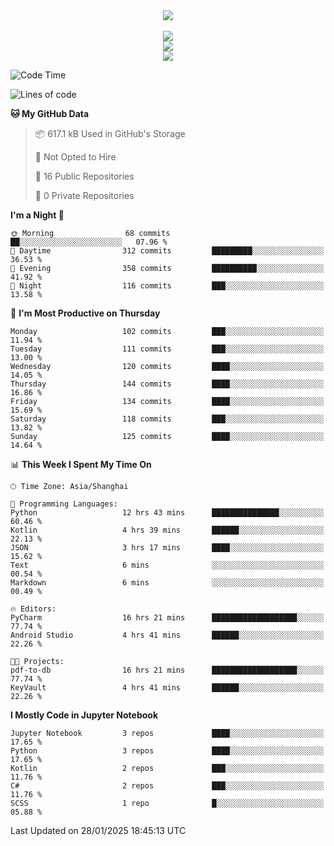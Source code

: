 <div align="center">
  <img src="https://readme-typing-svg.demolab.com?font=Zhi+Mang+Xing&size=40&pause=1000&color=000000&center=true&vCenter=true&lines=Baymax%E5%B0%8F%E6%8C%AF;Hello%20World"/><br/>
  <br/>
  <img src="https://skillicons.dev/icons?i=java,kotlin,python,c,cpp,html,css,javascript" /><br/>
  <img src="https://skillicons.dev/icons?i=spring,vue,pytorch,maven,gradle,mysql,sqlite,linux" /><br/>
  <img src="https://skillicons.dev/icons?i=idea,pycharm,webstorm,androidstudio,vscode,git,vim,md" /><br/>
</div>

<!--START_SECTION:waka-->
![Code Time](http://img.shields.io/badge/Code%20Time-536%20hrs%2020%20mins-blue)

![Lines of code](https://img.shields.io/badge/From%20Hello%20World%20I%27ve%20Written-6.0%20million%20lines%20of%20code-blue)

**🐱 My GitHub Data** 

> 📦 617.1 kB Used in GitHub's Storage 
 > 
> 🚫 Not Opted to Hire
 > 
> 📜 16 Public Repositories 
 > 
> 🔑 0 Private Repositories 
 > 
**I'm a Night 🦉** 

```text
🌞 Morning                68 commits          ██░░░░░░░░░░░░░░░░░░░░░░░   07.96 % 
🌆 Daytime                312 commits         █████████░░░░░░░░░░░░░░░░   36.53 % 
🌃 Evening                358 commits         ██████████░░░░░░░░░░░░░░░   41.92 % 
🌙 Night                  116 commits         ███░░░░░░░░░░░░░░░░░░░░░░   13.58 % 
```
📅 **I'm Most Productive on Thursday** 

```text
Monday                   102 commits         ███░░░░░░░░░░░░░░░░░░░░░░   11.94 % 
Tuesday                  111 commits         ███░░░░░░░░░░░░░░░░░░░░░░   13.00 % 
Wednesday                120 commits         ████░░░░░░░░░░░░░░░░░░░░░   14.05 % 
Thursday                 144 commits         ████░░░░░░░░░░░░░░░░░░░░░   16.86 % 
Friday                   134 commits         ████░░░░░░░░░░░░░░░░░░░░░   15.69 % 
Saturday                 118 commits         ███░░░░░░░░░░░░░░░░░░░░░░   13.82 % 
Sunday                   125 commits         ████░░░░░░░░░░░░░░░░░░░░░   14.64 % 
```


📊 **This Week I Spent My Time On** 

```text
🕑︎ Time Zone: Asia/Shanghai

💬 Programming Languages: 
Python                   12 hrs 43 mins      ███████████████░░░░░░░░░░   60.46 % 
Kotlin                   4 hrs 39 mins       ██████░░░░░░░░░░░░░░░░░░░   22.13 % 
JSON                     3 hrs 17 mins       ████░░░░░░░░░░░░░░░░░░░░░   15.62 % 
Text                     6 mins              ░░░░░░░░░░░░░░░░░░░░░░░░░   00.54 % 
Markdown                 6 mins              ░░░░░░░░░░░░░░░░░░░░░░░░░   00.49 % 

🔥 Editors: 
PyCharm                  16 hrs 21 mins      ███████████████████░░░░░░   77.74 % 
Android Studio           4 hrs 41 mins       ██████░░░░░░░░░░░░░░░░░░░   22.26 % 

🐱‍💻 Projects: 
pdf-to-db                16 hrs 21 mins      ███████████████████░░░░░░   77.74 % 
KeyVault                 4 hrs 41 mins       ██████░░░░░░░░░░░░░░░░░░░   22.26 % 
```

**I Mostly Code in Jupyter Notebook** 

```text
Jupyter Notebook         3 repos             ████░░░░░░░░░░░░░░░░░░░░░   17.65 % 
Python                   3 repos             ████░░░░░░░░░░░░░░░░░░░░░   17.65 % 
Kotlin                   2 repos             ███░░░░░░░░░░░░░░░░░░░░░░   11.76 % 
C#                       2 repos             ███░░░░░░░░░░░░░░░░░░░░░░   11.76 % 
SCSS                     1 repo              █░░░░░░░░░░░░░░░░░░░░░░░░   05.88 % 
```




 Last Updated on 28/01/2025 18:45:13 UTC
<!--END_SECTION:waka-->





